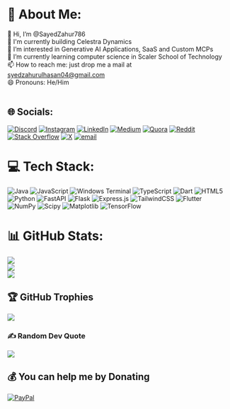 # 💫 About Me:
👋 Hi, I’m @SayedZahur786<br>🔭 I'm currently building Celestra Dynamics<br>👀 I’m interested in Generative AI Applications, SaaS and Custom MCPs<br>🌱 I’m currently learning computer science in Scaler School of Technology<br>📫 How to reach me: just drop me a mail at syedzahurulhasan04@gmail.com<br>😄 Pronouns: He/Him<br><br>


## 🌐 Socials:
[![Discord](https://img.shields.io/badge/Discord-%237289DA.svg?logo=discord&logoColor=white)](https://discord.gg/mY5A2v96UE) [![Instagram](https://img.shields.io/badge/Instagram-%23E4405F.svg?logo=Instagram&logoColor=white)](https://instagram.com/SayedZahur.786) [![LinkedIn](https://img.shields.io/badge/LinkedIn-%230077B5.svg?logo=linkedin&logoColor=white)](https://linkedin.com/in/SayedZahur786) [![Medium](https://img.shields.io/badge/Medium-12100E?logo=medium&logoColor=white)](https://medium.com/@mohd.24bcs10319) [![Quora](https://img.shields.io/badge/Quora-%23B92B27.svg?logo=Quora&logoColor=white)](https://quora.com/profile/Sayed-Zahur-Zaidi) [![Reddit](https://img.shields.io/badge/Reddit-%23FF4500.svg?logo=Reddit&logoColor=white)](https://reddit.com/user/SayedZahur786) [![Stack Overflow](https://img.shields.io/badge/-Stackoverflow-FE7A16?logo=stack-overflow&logoColor=white)](https://stackoverflow.com/users/sayed-zahur) [![X](https://img.shields.io/badge/X-black.svg?logo=X&logoColor=white)](https://x.com/Sayedzahur786) [![email](https://img.shields.io/badge/Email-D14836?logo=gmail&logoColor=white)](mailto:Syedzahurulhasan04@gmail.com) 

# 💻 Tech Stack:
![Java](https://img.shields.io/badge/java-%23ED8B00.svg?style=flat&logo=openjdk&logoColor=white) ![JavaScript](https://img.shields.io/badge/javascript-%23323330.svg?style=flat&logo=javascript&logoColor=%23F7DF1E) ![Windows Terminal](https://img.shields.io/badge/Windows%20Terminal-%234D4D4D.svg?style=flat&logo=windows-terminal&logoColor=white) ![TypeScript](https://img.shields.io/badge/typescript-%23007ACC.svg?style=flat&logo=typescript&logoColor=white) ![Dart](https://img.shields.io/badge/dart-%230175C2.svg?style=flat&logo=dart&logoColor=white) ![HTML5](https://img.shields.io/badge/html5-%23E34F26.svg?style=flat&logo=html5&logoColor=white) ![Python](https://img.shields.io/badge/python-3670A0?style=flat&logo=python&logoColor=ffdd54) ![FastAPI](https://img.shields.io/badge/FastAPI-005571?style=flat&logo=fastapi) ![Flask](https://img.shields.io/badge/flask-%23000.svg?style=flat&logo=flask&logoColor=white) ![Express.js](https://img.shields.io/badge/express.js-%23404d59.svg?style=flat&logo=express&logoColor=%2361DAFB) ![TailwindCSS](https://img.shields.io/badge/tailwindcss-%2338B2AC.svg?style=flat&logo=tailwind-css&logoColor=white) ![Flutter](https://img.shields.io/badge/Flutter-%2302569B.svg?style=flat&logo=Flutter&logoColor=white) ![NumPy](https://img.shields.io/badge/numpy-%23013243.svg?style=flat&logo=numpy&logoColor=white) ![Scipy](https://img.shields.io/badge/SciPy-%230C55A5.svg?style=flat&logo=scipy&logoColor=%white) ![Matplotlib](https://img.shields.io/badge/Matplotlib-%23ffffff.svg?style=flat&logo=Matplotlib&logoColor=black) ![TensorFlow](https://img.shields.io/badge/TensorFlow-%23FF6F00.svg?style=flat&logo=TensorFlow&logoColor=white)
# 📊 GitHub Stats:
![](https://github-readme-stats.vercel.app/api?username=SayedZahur786&theme=dark&hide_border=false&include_all_commits=false&count_private=false)<br/>
![](https://github-readme-streak-stats.herokuapp.com/?user=SayedZahur786&theme=dark&hide_border=false)<br/>
![](https://github-readme-stats.vercel.app/api/top-langs/?username=SayedZahur786&theme=dark&hide_border=false&include_all_commits=false&count_private=false&layout=compact)

## 🏆 GitHub Trophies
![](https://github-profile-trophy.vercel.app/?username=SayedZahur786&theme=radical&no-frame=false&no-bg=true&margin-w=4)

### ✍️ Random Dev Quote
![](https://quotes-github-readme.vercel.app/api?type=horizontal&theme=merko)

  ## 💰 You can help me by Donating
  [![PayPal](https://img.shields.io/badge/PayPal-00457C?style=for-the-badge&logo=paypal&logoColor=white)](https://paypal.me/MohdJahur) 

  

